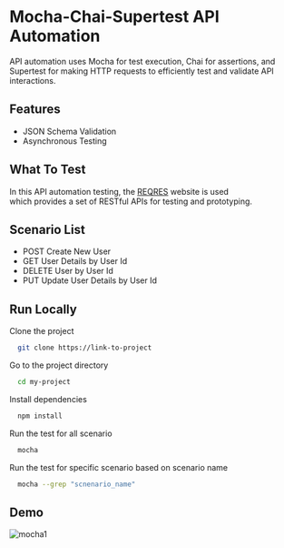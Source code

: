 
# Mocha-Chai-Supertest API Automation

API automation uses Mocha for test execution, Chai for assertions, and Supertest for making HTTP requests to efficiently test and validate API interactions.


## Features

- JSON Schema Validation
- Asynchronous Testing


## What To Test

In this API automation testing, the [REQRES](https://reqres.in/) website is used  
which provides a set of RESTful APIs for testing and prototyping.
## Scenario List

- POST Create New User
- GET User Details by User Id
- DELETE User by User Id
- PUT Update User Details by User Id


## Run Locally

Clone the project

```bash
  git clone https://link-to-project
```

Go to the project directory

```bash
  cd my-project
```

Install dependencies

```bash
  npm install 
```

Run the test for all scenario

```bash
  mocha
```

Run the test for specific scenario based on scenario name

```bash
  mocha --grep "scnenario_name"
```


## Demo

![mocha1](https://github.com/user-attachments/assets/da6538ba-d380-4131-abf8-e05713348831)


